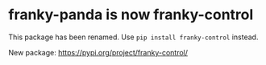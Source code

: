 # franky-panda is now franky-control

This package has been renamed. Use `pip install franky-control` instead.

New package: https://pypi.org/project/franky-control/
